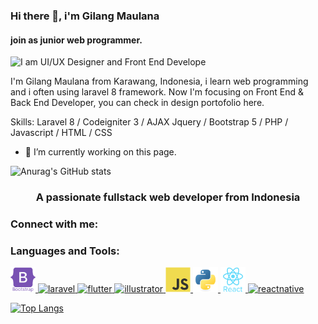 ### Hi there 👋, i'm Gilang Maulana 
#### join as junior web programmer.
![I am UI/UX Designer and Front End Develope](https://thumbs.dreamstime.com/z/web-development-isometric-concept-d-developer-people-work-vector-illustration-cartoon-tiny-create-code-programming-language-202176891.jpg)

I'm Gilang Maulana from Karawang, Indonesia, i learn web programming and i often using laravel 8 framework.
Now I'm focusing on Front End & Back End Developer, you can check in design portofolio here.

Skills: Laravel 8 / Codeigniter 3 / AJAX Jquery / Bootstrap 5 / PHP / Javascript / HTML / CSS

- 🔭 I’m currently working on this page. 

![Anurag's GitHub stats](https://github-readme-stats.vercel.app/api?username=gilangmaulana1405&theme=dark&show_icons=true)

<h3 align="center">A passionate fullstack web developer from Indonesia</h3>

<h3 align="left">Connect with me:</h3>
<p align="left">
</p>

<h3 align="left">Languages and Tools:</h3>
<p align="left">  
  <a href="https://getbootstrap.com" target="_blank" rel="noreferrer"> <img src="https://raw.githubusercontent.com/devicons/devicon/master/icons/bootstrap/bootstrap-plain-wordmark.svg" alt="bootstrap" width="40" height="40"/> </a> 
  <a href="https://www.laravel.com/" target="_blank" rel="noreferrer"> <img src="https://www.vectorlogo.zone/logos/laravel/laravel-icon.svg" alt="laravel" width="40" height="40"/> </a> 
  <a href="https://flutter.dev" target="_blank" rel="noreferrer"> <img src="https://www.vectorlogo.zone/logos/flutterio/flutterio-icon.svg" alt="flutter" width="40" height="40"/> </a> 
  <a href="https://www.adobe.com/in/products/illustrator.html" target="_blank" rel="noreferrer"> <img src="https://www.vectorlogo.zone/logos/adobe_illustrator/adobe_illustrator-icon.svg" alt="illustrator" width="40" height="40"/> </a> 
  <a href="https://developer.mozilla.org/en-US/docs/Web/JavaScript" target="_blank" rel="noreferrer"> <img src="https://raw.githubusercontent.com/devicons/devicon/master/icons/javascript/javascript-original.svg" alt="javascript" width="40" height="40"/> </a> 
  <a href="https://www.python.org" target="_blank" rel="noreferrer"> <img src="https://raw.githubusercontent.com/devicons/devicon/master/icons/python/python-original.svg" alt="python" width="40" height="40"/> </a> 
  <a href="https://reactjs.org/" target="_blank" rel="noreferrer"> <img src="https://raw.githubusercontent.com/devicons/devicon/master/icons/react/react-original-wordmark.svg" alt="react" width="40" height="40"/> </a> 
  <a href="https://reactnative.dev/" target="_blank" rel="noreferrer"> <img src="https://reactnative.dev/img/header_logo.svg" alt="reactnative" width="40" height="40"/> </a> </p>

[![Top Langs](https://github-readme-stats.vercel.app/api/top-langs/?username=Gidion1&layout=compact)](https://github.com/anuraghazra/github-readme-stats)

